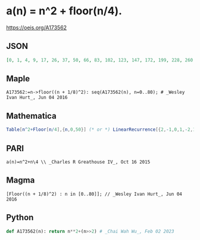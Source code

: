 # a\(n\) \= n^2 \+ floor\(n/4\)\.
https://oeis.org/A173562
## JSON
```JSON
[0, 1, 4, 9, 17, 26, 37, 50, 66, 83, 102, 123, 147, 172, 199, 228, 260, 293, 328, 365, 405, 446, 489, 534, 582, 631, 682, 735, 791, 848, 907, 968, 1032, 1097, 1164, 1233, 1305, 1378, 1453, 1530, 1610, 1691, 1774, 1859, 1947, 2036, 2127, 2220, 2316, 2413, 2512]
```
## Maple
```Maple
A173562:=n->floor((n + 1/8)^2): seq(A173562(n), n=0..80); # _Wesley Ivan Hurt_, Jun 04 2016
```
## Mathematica
```Mathematica
Table[n^2+Floor[n/4],{n,0,50}] (* or *) LinearRecurrence[{2,-1,0,1,-2,1}, {0,1,4,9,17,26}, 50] (* _Harvey P. Dale_, Nov 25 2011 *)
```
## PARI
```PARI
a(n)=n^2+n\4 \\ _Charles R Greathouse IV_, Oct 16 2015
```
## Magma
```Magma
[Floor((n + 1/8)^2) : n in [0..80]]; // _Wesley Ivan Hurt_, Jun 04 2016
```
## Python
```Python
def A173562(n): return n**2+(n>>2) # _Chai Wah Wu_, Feb 02 2023
```
